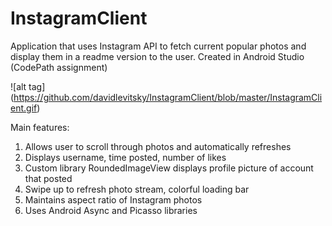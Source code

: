 # InstagramClient

Application that uses Instagram API to fetch current popular photos and display them in a readme version to the user. Created in Android Studio (CodePath assignment)

![alt tag] (https://github.com/davidlevitsky/InstagramClient/blob/master/InstagramClient.gif)

Main features:

1. Allows user to scroll through photos and automatically refreshes
2. Displays username, time posted, number of likes
3. Custom library RoundedImageView displays profile picture of account that posted 
4. Swipe up to refresh photo stream, colorful loading bar
5. Maintains aspect ratio of Instagram photos
6. Uses Android Async and Picasso libraries

